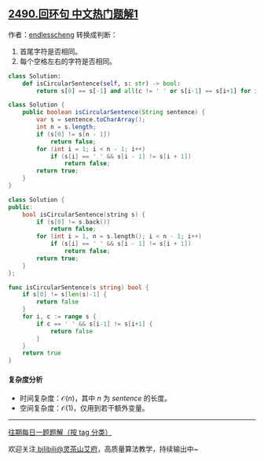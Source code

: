 ## [2490.回环句 中文热门题解1](https://leetcode.cn/problems/circular-sentence/solutions/100000/pan-duan-kong-ge-qian-hou-zi-fu-shi-fou-zstrn)

作者：[endlesscheng](https://leetcode.cn/u/endlesscheng)
转换成判断：

1. 首尾字符是否相同。
2. 每个空格左右的字符是否相同。

```py [sol-Python3]
class Solution:
    def isCircularSentence(self, s: str) -> bool:
        return s[0] == s[-1] and all(c != ' ' or s[i-1] == s[i+1] for i, c in enumerate(s))
```

```java [sol-Java]
class Solution {
    public boolean isCircularSentence(String sentence) {
        var s = sentence.toCharArray();
        int n = s.length;
        if (s[0] != s[n - 1])
            return false;
        for (int i = 1; i < n - 1; i++)
            if (s[i] == ' ' && s[i - 1] != s[i + 1])
                return false;
        return true;
    }
}
```

```cpp [sol-C++]
class Solution {
public:
    bool isCircularSentence(string s) {
        if (s[0] != s.back())
            return false;
        for (int i = 1, n = s.length(); i < n - 1; i++)
            if (s[i] == ' ' && s[i - 1] != s[i + 1])
                return false;
        return true;
    }
};
```

```go [sol-Go]
func isCircularSentence(s string) bool {
	if s[0] != s[len(s)-1] {
		return false
	}
	for i, c := range s {
		if c == ' ' && s[i-1] != s[i+1] {
			return false
		}
	}
	return true
}
```

#### 复杂度分析

- 时间复杂度：$\mathcal{O}(n)$，其中 $n$ 为 $\textit{sentence}$ 的长度。
- 空间复杂度：$\mathcal{O}(1)$，仅用到若干额外变量。

---

[往期每日一题题解（按 tag 分类）](https://github.com/EndlessCheng/codeforces-go/blob/master/leetcode/SOLUTIONS.md)

欢迎关注[ biIibiIi@灵茶山艾府](https://space.bilibili.com/206214)，高质量算法教学，持续输出中~
